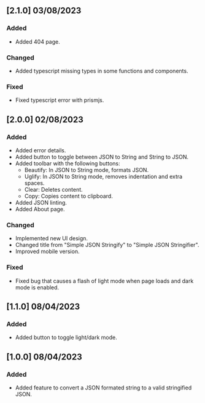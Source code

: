 <!--
IMPACTO
### Added: for new features.
### Changed: for changes in existing functionality.
### Deprecated: for soon-to-be removed features.
### Removed: for now removed features.
### Fixed: for any bug fixes.
### Security: in case of vulnerabilities.

Versionamiento
A.B.C

A: Cambio sustancial en la estructura o en la manera de operar la aplicación.
B: Nuevas características, nuevas funcionalidades y conjunto de grandes correcciones.
C: Correcciones de bugs de la serie B.
-->

## [2.1.0] 03/08/2023

### Added

- Added 404 page.

### Changed

- Added typescript missing types in some functions and components.

### Fixed

- Fixed typescript error with prismjs.

## [2.0.0] 02/08/2023

### Added

- Added error details.
- Added button to toggle between JSON to String and String to JSON.
- Added toolbar with the following buttons:
  - Beautify: In JSON to String mode, formats JSON.
  - Uglify: In JSON to String mode, removes indentation and extra spaces.
  - Clear: Deletes content.
  - Copy: Copies content to clipboard.
- Added JSON linting.
- Added About page.

### Changed

- Implemented new UI design.
- Changed title from "Simple JSON Stringify" to "Simple JSON Stringifier".
- Improved mobile version.

### Fixed

- Fixed bug that causes a flash of light mode when page loads and dark mode is enabled.

## [1.1.0] 08/04/2023

### Added

- Added button to toggle light/dark mode.

## [1.0.0] 08/04/2023

### Added

- Added feature to convert a JSON formated string to a valid stringified JSON.
